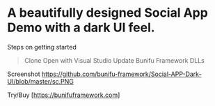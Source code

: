 # A beautifully designed Social App Demo with a dark UI feel.

Steps on getting started
> Clone 
> Open with Visual Studio
> Update Bunifu Framework DLLs

Screenshot
https://github.com/bunifu-framework/Social-APP-Dark-UI/blob/master/sc.PNG

Try/Buy [https://bunifuframework.com]
